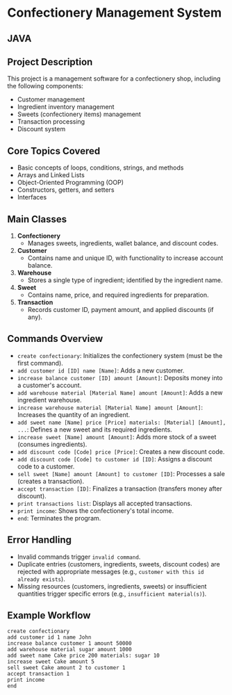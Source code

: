 #  Confectionery Management System
## JAVA
## Project Description
This project is a management software for a confectionery shop, including the following components:
- Customer management
- Ingredient inventory management
- Sweets (confectionery items) management
- Transaction processing
- Discount system

## Core Topics Covered
- Basic concepts of loops, conditions, strings, and methods
- Arrays and Linked Lists
- Object-Oriented Programming (OOP)
- Constructors, getters, and setters
- Interfaces

## Main Classes
1. **Confectionery**
   - Manages sweets, ingredients, wallet balance, and discount codes.
2. **Customer**
   - Contains name and unique ID, with functionality to increase account balance.
3. **Warehouse**
   - Stores a single type of ingredient; identified by the ingredient name.
4. **Sweet**
   - Contains name, price, and required ingredients for preparation.
5. **Transaction**
   - Records customer ID, payment amount, and applied discounts (if any).

## Commands Overview
- `create confectionary`: Initializes the confectionery system (must be the first command).
- `add customer id [ID] name [Name]`: Adds a new customer.
- `increase balance customer [ID] amount [Amount]`: Deposits money into a customer's account.
- `add warehouse material [Material Name] amount [Amount]`: Adds a new ingredient warehouse.
- `increase warehouse material [Material Name] amount [Amount]`: Increases the quantity of an ingredient.
- `add sweet name [Name] price [Price] materials: [Material] [Amount], ...`: Defines a new sweet and its required ingredients.
- `increase sweet [Name] amount [Amount]`: Adds more stock of a sweet (consumes ingredients).
- `add discount code [Code] price [Price]`: Creates a new discount code.
- `add discount code [Code] to customer id [ID]`: Assigns a discount code to a customer.
- `sell sweet [Name] amount [Amount] to customer [ID]`: Processes a sale (creates a transaction).
- `accept transaction [ID]`: Finalizes a transaction (transfers money after discount).
- `print transactions list`: Displays all accepted transactions.
- `print income`: Shows the confectionery's total income.
- `end`: Terminates the program.

## Error Handling
- Invalid commands trigger `invalid command`.
- Duplicate entries (customers, ingredients, sweets, discount codes) are rejected with appropriate messages (e.g., `customer with this id already exists`).
- Missing resources (customers, ingredients, sweets) or insufficient quantities trigger specific errors (e.g., `insufficient material(s)`).

## Example Workflow
```plaintext
create confectionary
add customer id 1 name John
increase balance customer 1 amount 50000
add warehouse material sugar amount 1000
add sweet name Cake price 200 materials: sugar 10
increase sweet Cake amount 5
sell sweet Cake amount 2 to customer 1
accept transaction 1
print income
end

